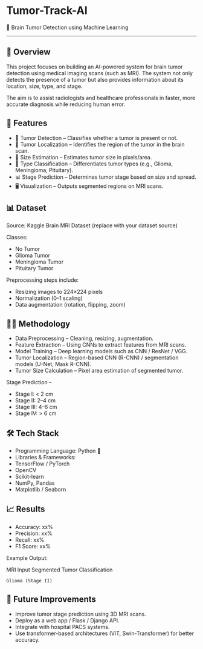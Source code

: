 # Tumor-Track-AI
 🧠 Brain Tumor Detection using Machine Learning

 ---
 
## 📌 Overview

This project focuses on building an AI-powered system for brain tumor detection using medical imaging scans (such as MRI).
The system not only detects the presence of a tumor but also provides information about its location, size, type, and stage.

The aim is to assist radiologists and healthcare professionals in faster, more accurate diagnosis while reducing human error.

## 🚀 Features

- 🩻 Tumor Detection – Classifies whether a tumor is present or not.
- 🎯 Tumor Localization – Identifies the region of the tumor in the brain scan.
- 📏 Size Estimation – Estimates tumor size in pixels/area.
- 🧬 Type Classification – Differentiates tumor types (e.g., Glioma, Meningioma, Pituitary).
- 📊 Stage Prediction – Determines tumor stage based on size and spread.
- 🖥️ Visualization – Outputs segmented regions on MRI scans.

## 📊 Dataset

Source: Kaggle Brain MRI Dataset
 (replace with your dataset source)

Classes:
- No Tumor
- Glioma Tumor
- Meningioma Tumor
- Pituitary Tumor

Preprocessing steps include:
- Resizing images to 224×224 pixels
- Normalization (0–1 scaling)
- Data augmentation (rotation, flipping, zoom)

## 🧑‍💻 Methodology

- Data Preprocessing – Cleaning, resizing, augmentation.
- Feature Extraction – Using CNNs to extract features from MRI scans.
- Model Training – Deep learning models such as CNN / ResNet / VGG.
- Tumor Localization – Region-based CNN (R-CNN) / segmentation models (U-Net, Mask R-CNN).
- Tumor Size Calculation – Pixel area estimation of segmented tumor.

Stage Prediction –
- Stage I: < 2 cm
- Stage II: 2–4 cm
- Stage III: 4–6 cm
- Stage IV: > 6 cm

## 🛠️ Tech Stack

- Programming Language: Python 🐍
- Libraries & Frameworks:
- TensorFlow / PyTorch
- OpenCV
- Scikit-learn
- NumPy, Pandas
- Matplotlib / Seaborn

## 📈 Results

- Accuracy: xx%
- Precision: xx%
- Recall: xx%
- F1 Score: xx%

Example Output:

MRI Input	Segmented Tumor	Classification

	
	Glioma (Stage II)


## 📌 Future Improvements

- Improve tumor stage prediction using 3D MRI scans.
- Deploy as a web app / Flask / Django API.
- Integrate with hospital PACS systems.
- Use transformer-based architectures (ViT, Swin-Transformer) for better accuracy.
